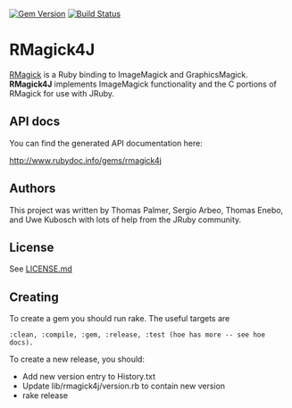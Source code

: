 [![Gem Version](https://badge.fury.io/rb/rmagick4j.svg)](https://badge.fury.io/rb/rmagick4j)
[![Build Status](https://travis-ci.org/Serabe/RMagick4J.svg?branch=master)](https://travis-ci.org/Serabe/RMagick4J)

RMagick4J
=========

[RMagick](https://github.com/rmagick/rmagick) is a Ruby binding to ImageMagick
and GraphicsMagick.  **RMagick4J** implements ImageMagick functionality and the
C portions of RMagick for use with JRuby.


## API docs

You can find the generated API documentation here:

http://www.rubydoc.info/gems/rmagick4j


## Authors

This project was written by Thomas Palmer, Sergio Arbeo, Thomas Enebo, and
Uwe Kubosch with lots of help from the JRuby community.

## License

See [LICENSE.md](LICENSE.md)

## Creating

To create a gem you should run rake.
The useful targets are

    :clean, :compile, :gem, :release, :test (hoe has more -- see hoe docs).

To create a new release, you should:

* Add new version entry to History.txt
* Update lib/rmagick4j/version.rb to contain new version
* rake release
